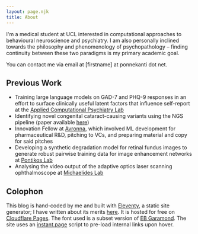 ```yaml
---
layout: page.njk
title: About
---
```


I'm a medical student at UCL interested in computational approaches to behavioural neuroscience and psychiatry. I am also personally inclined towards the philosophy and phenomenology of psychopathology – finding continuity between these two paradigms is my primary academic goal.

You can contact me via email at [firstname] at ponnekanti dot net.

## Previous Work

- Training large language models on GAD-7 and PHQ-9 responses in an effort to surface clinically useful latent factors that influence self-report at the [Applied Computational Psychiatry Lab](https://acplab.org/)
- Identifying novel congenital cataract-causing variants using the NGS pipeline (paper available [here](https://pubmed.ncbi.nlm.nih.gov/38957147/))
- Innovation Fellow at [Avronna](https://avronna.com), which involved ML development for pharmaceutical R&D, pitching to VCs, and preparing material and copy for said pitches
- Developing a synthetic degradation model for retinal fundus images to generate robust pairwise training data for image enhancement networks at [Pontikos Lab](https://pontikoslab.com/)
- Analysing the video output of the adaptive optics laser scanning ophthalmoscope at [Michaelides Lab](https://www.ucl.ac.uk/ioo/research/research-labs-and-groups/michaelides-lab)

## Colophon

This blog is hand-coded by me and built with [Eleventy](https://11ty.dev/), a static site generator; I have written about its merits [here](/posts/blog-migration). It is hosted for free on [Cloudflare Pages](https://pages.cloudflare.com). The font used is a subset version of [EB Garamond](https://gwfh.mranftl.com/fonts/eb-garamond?subsets=latin). The site uses an [instant.page](instant.page) script to pre-load internal links upon hover.
